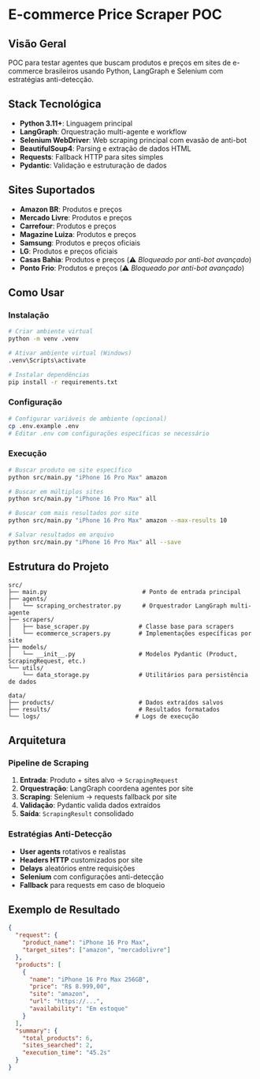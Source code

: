 # E-commerce Price Scraper POC

## Visão Geral
POC para testar agentes que buscam produtos e preços em sites de e-commerce brasileiros usando Python, LangGraph e Selenium com estratégias anti-detecção.

## Stack Tecnológica
- **Python 3.11+**: Linguagem principal
- **LangGraph**: Orquestração multi-agente e workflow
- **Selenium WebDriver**: Web scraping principal com evasão de anti-bot
- **BeautifulSoup4**: Parsing e extração de dados HTML
- **Requests**: Fallback HTTP para sites simples
- **Pydantic**: Validação e estruturação de dados

## Sites Suportados
- **Amazon BR**: Produtos e preços
- **Mercado Livre**: Produtos e preços 
- **Carrefour**: Produtos e preços 
- **Magazine Luiza**: Produtos e preços
- **Samsung**: Produtos e preços oficiais
- **LG**: Produtos e preços oficiais
- **Casas Bahia**: Produtos e preços (⚠️ *Bloqueado por anti-bot avançado*)
- **Ponto Frio**: Produtos e preços (⚠️ *Bloqueado por anti-bot avançado*)

## Como Usar

### Instalação
```bash
# Criar ambiente virtual
python -m venv .venv

# Ativar ambiente virtual (Windows)
.venv\Scripts\activate

# Instalar dependências
pip install -r requirements.txt
```

### Configuração
```bash
# Configurar variáveis de ambiente (opcional)
cp .env.example .env
# Editar .env com configurações específicas se necessário
```

### Execução
```bash
# Buscar produto em site específico
python src/main.py "iPhone 16 Pro Max" amazon

# Buscar em múltiplos sites
python src/main.py "iPhone 16 Pro Max" all

# Buscar com mais resultados por site
python src/main.py "iPhone 16 Pro Max" amazon --max-results 10

# Salvar resultados em arquivo
python src/main.py "iPhone 16 Pro Max" all --save
```

## Estrutura do Projeto
```
src/
├── main.py                           # Ponto de entrada principal
├── agents/
│   └── scraping_orchestrator.py      # Orquestrador LangGraph multi-agente
├── scrapers/
│   ├── base_scraper.py              # Classe base para scrapers
│   └── ecommerce_scrapers.py        # Implementações específicas por site
├── models/
│   └── __init__.py                  # Modelos Pydantic (Product, ScrapingRequest, etc.)
└── utils/
    └── data_storage.py              # Utilitários para persistência de dados

data/
├── products/                        # Dados extraídos salvos
├── results/                         # Resultados formatados
└── logs/                           # Logs de execução
```

## Arquitetura

### Pipeline de Scraping
1. **Entrada**: Produto + sites alvo → `ScrapingRequest`
2. **Orquestração**: LangGraph coordena agentes por site
3. **Scraping**: Selenium → requests fallback por site
4. **Validação**: Pydantic valida dados extraídos  
5. **Saída**: `ScrapingResult` consolidado

### Estratégias Anti-Detecção
- **User agents** rotativos e realistas
- **Headers HTTP** customizados por site
- **Delays** aleatórios entre requisições
- **Selenium** com configurações anti-detecção
- **Fallback** para requests em caso de bloqueio

## Exemplo de Resultado
```json
{
  "request": {
    "product_name": "iPhone 16 Pro Max",
    "target_sites": ["amazon", "mercadolivre"]
  },
  "products": [
    {
      "name": "iPhone 16 Pro Max 256GB",
      "price": "R$ 8.999,00",
      "site": "amazon",
      "url": "https://...",
      "availability": "Em estoque"
    }
  ],
  "summary": {
    "total_products": 6,
    "sites_searched": 2,
    "execution_time": "45.2s"
  }
}
```
